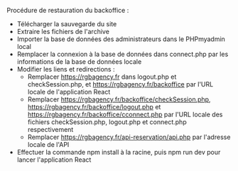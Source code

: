 Procédure de restauration du backoffice :

- Télécharger la sauvegarde du site
- Extraire les fichiers de l'archive
- Importer la base de données des administrateurs dans le PHPmyadmin local
- Remplacer la connexion à la base de données dans connect.php par les informations de la base de données locale
- Modifier les liens et redirections :
    - Remplacer https://rgbagency.fr dans logout.php et checkSession.php, et https://rgbagency.fr/backoffice par l'URL locale de l'application React
    - Remplacer https://rgbagency.fr/backoffice/checkSession.php, https://rgbagency.fr/backoffice/logout.php et https://rgbagency.fr/backoffice/cconnect.php par l'URL locale des fichiers checkSession.php, logout.php et connect.php respectivement
    - Remplacer https://rgbagency.fr/api-reservation/api.php par l'adresse locale de l'API
- Effectuer la commande npm install à la racine, puis npm run dev pour lancer l'application React